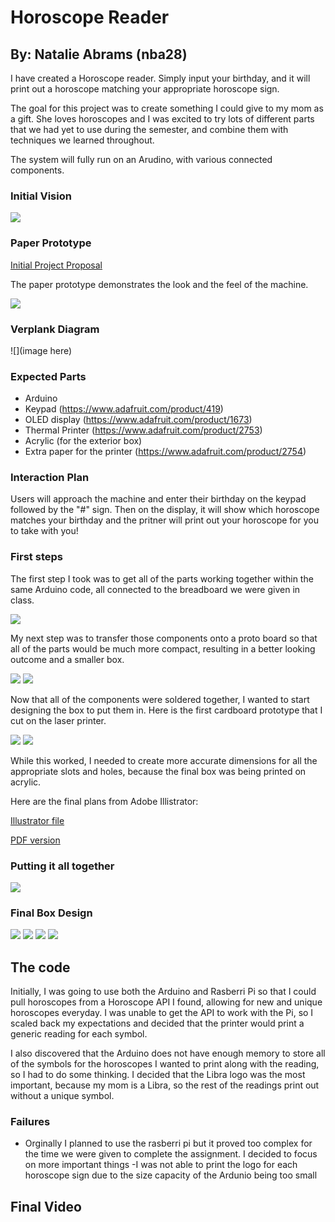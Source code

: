 # Horoscope Reader

## By: Natalie Abrams (nba28)


I have created a Horoscope reader. Simply input your birthday, and it will print out a horoscope matching your appropriate horoscope sign. 

The goal for this project was to create something I could give to my mom as a gift. She loves horoscopes and I was excited to try lots of different parts that we had yet to use during the semester, and combine them with techniques we learned throughout. 

The system will fully run on an Arudino, with various connected components. 


### Initial Vision

![](./initial-vision.JPG)


### Paper Prototype

[Initial Project Proposal](./project-proposal.pdf)


The paper prototype demonstrates the look and the feel of the machine.

![](paper-prototype.JPG)


### Verplank Diagram

![](image here)


### Expected Parts

- Arduino
- Keypad (https://www.adafruit.com/product/419)
- OLED display (https://www.adafruit.com/product/1673)
- Thermal Printer (https://www.adafruit.com/product/2753)
- Acrylic (for the exterior box)
- Extra paper for the printer (https://www.adafruit.com/product/2754)


### Interaction Plan

Users will approach the machine and enter their birthday on the keypad followed by the "#" sign. Then on the display, it will show which horoscope matches your birthday and the pritner will print out your horoscope for you to take with you!

### First steps

The first step I took was to get all of the parts working together within the same Arduino code, all connected to the breadboard we were given in class. 

![](./breadboard.JPG)

My next step was to transfer those components onto a proto board so that all of the parts would be much more compact, resulting in a better looking outcome and a smaller box. 

![](./perm-board.JPG)
![](./back-perm-board.JPG)


Now that all of the components were soldered together, I wanted to start designing the box to put them in. Here is the first cardboard prototype that I cut on the laser printer. 

![](./proto1-a.JPG)
![](./proto1-b.JPG)

While this worked, I needed to create more accurate dimensions for all the appropriate slots and holes, because the final box was being printed on acrylic. 

Here are the final plans from Adobe Illistrator:

[Illustrator file](./box-nabrams.ai)

[PDF version](./box-pdf.pdf)


### Putting it all together

![](./progress.JPG)

### Final Box Design

![](./final4.JPG)
![](./final1.JPG)
![](./final2.JPG)
![](./final3.JPG)


## The code

Initially, I was going to use both the Arduino and Rasberri Pi so that I could pull horoscopes from a Horoscope API I found, allowing for new and unique horoscopes everyday. I was unable to get the API to work with the Pi, so I scaled back my expectations and decided that the printer would print a generic reading for each symbol. 

I also discovered that the Arduino does not have enough memory to store all of the symbols for the horoscopes I wanted to print along with the reading, so I had to do some thinking. I decided that the Libra logo was the most important, because my mom is a Libra, so the rest of the readings print out without a unique symbol. 





### Failures

- Orginally I planned to use the rasberri pi but it proved too complex for the time we were given to complete the assignment. I decided to focus on more important things
-I was not able to print the logo for each horoscope sign due to the size capacity of the Ardunio being too small




## Final Video
